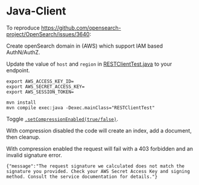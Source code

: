 # Java-Client

To reproduce https://github.com/opensearch-project/OpenSearch/issues/3640:

Create openSearch domain in (AWS) which support IAM based AuthN/AuthZ.

Update the value of `host` and `region` in [RESTClientTest.java](/src/main/java/RESTClientTest.java#L27) to your endpoint.

```
export AWS_ACCESS_KEY_ID=
export AWS_SECRET_ACCESS_KEY=
export AWS_SESSION_TOKEN=

mvn install
mvn compile exec:java -Dexec.mainClass="RESTClientTest"
```

Toggle [`.setCompressionEnabled(true/false)`](src/main/java/RESTClientTest.java#L103).

With compression disabled the code will create an index, add a document, then cleanup.

With compression enabled the request will fail with a 403 forbidden and an invalid signature error.

```
{"message":"The request signature we calculated does not match the signature you provided. Check your AWS Secret Access Key and signing method. Consult the service documentation for details."}
```
